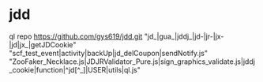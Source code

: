 # jdd
ql repo https://github.com/gys619/jdd.git "jd_|gua_|jddj_|jd-|jr-|jx-|jd|jx_|getJDCookie" "scf_test_event|activity|backUp|jd_delCoupon|sendNotify.js" "ZooFaker_Necklace.js|JDJRValidator_Pure.js|sign_graphics_validate.js|jddj_cookie|function|^jd[^_]|USER|utils|ql.js"
